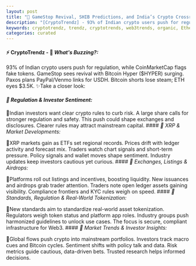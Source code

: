 ```yaml
---
layout: post
title: "🌇 GameStop Revival, SHIB Predictions, and India’s Crypto Crossroads"
description: "[CryptoTrendz] - 93% of Indian crypto users push for regulation, while CoinMarketCap flags fake tokens. GameStop sees revival with Bitcoin Hyper ($HYPER) surging. Paxos plans PayPal/Venmo links for USDH. Bitcoin shorts lose steam; ETH eyes $3.5K."
keywords: cryptotrendz, trendz, cryptotrends, web3trends, organic, Ethereum, XRP, Investors, stablecoin, Token, Crypto, Canada, Bitcoin
categories: curated
---
```


#### ⚡ CryptoTrendz - 📌 *What's Buzzing?:*

93% of Indian crypto users push for regulation, while CoinMarketCap flags fake tokens. GameStop sees revival with Bitcoin Hyper ($HYPER) surging. Paxos plans PayPal/Venmo links for USDH. Bitcoin shorts lose steam; ETH eyes $3.5K. ✨Take a closer look:


#### *🔖  Regulation & Investor Sentiment:*  

🔹Indian investors want clear crypto rules to curb risk. A large share calls for stronger regulation and safety. This push could shape exchanges and disclosures. Clearer rules may attract mainstream capital. #### *🔖  XRP & Market Developments:*  

🔹XRP markets gain as ETFs set regional records. Prices drift with ledger activity and forecast mix. Traders watch chart signals and short-term pressure. Policy signals and wallet moves shape sentiment. Industry updates keep investors cautious yet curious. #### *🔖  Exchanges, Listings & Airdrops:*  

🔹Platforms roll out listings and incentives, boosting liquidity. New issuances and airdrops grab trader attention. Traders note open ledger assets gaining visibility. Compliance frontiers and KYC rules weigh on speed. #### *🔖  Standards, Regulation & Real-World Tokenization:*  

🔹New standards aim to standardize real-world asset tokenization. Regulators weigh token status and platform app roles. Industry groups push harmonized guidelines to unlock use cases. The focus is secure, compliant infrastructure for Web3. #### *🔖  Market Trends & Investor Insights:*  

🔹Global flows push crypto into mainstream portfolios. Investors track macro cues and Bitcoin cycles. Sentiment shifts with policy talk and data. Risk metrics guide cautious, data-driven bets. Trusted research helps informed decisions.
